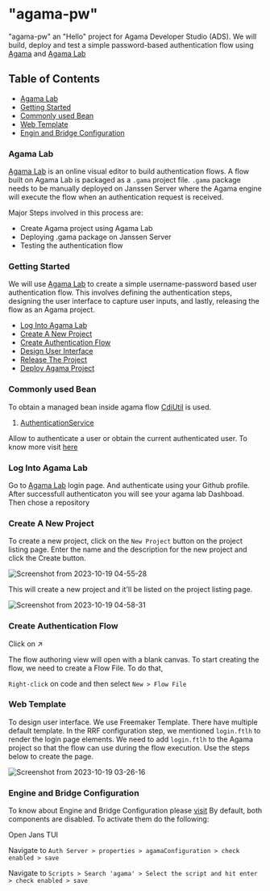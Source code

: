 # "agama-pw" 

"agama-pw" an "Hello" project for Agama Developer Studio (ADS). We will build, deploy and test a simple password-based authentication flow using [Agama](https://docs.jans.io/head/agama/introduction/) and [Agama Lab](https://cloud.gluu.org/agama-lab/dashboard/projects)

## Table of Contents

- [Agama Lab](#agama-lab)
- [Getting Started](#getting-started)
- [Commonly used Bean](#commonly-used-bean)
- [Web Template](#web-template)
- [Engin and Bridge Configuration](#engine-and-bridge-configuration)



### Agama Lab

[Agama Lab](https://cloud.gluu.org/agama-lab/dashboard/projects) is an online visual editor to build authentication flows. A flow built on Agama Lab is packaged as a `.gama` project file. `.gama` package needs to be manually deployed on Janssen Server where the Agama engine will execute the flow when an authentication request is received.

Major Steps involved in this process are:

* Create Agama project using Agama Lab
* Deploying .gama package on Janssen Server
* Testing the authentication flow

### Getting Started

We will use [Agama Lab](https://cloud.gluu.org/agama-lab/dashboard/projects) to create a simple username-password based user authentication flow. This involves defining the authentication steps, designing the user interface to capture user inputs, and lastly, releasing the flow as an Agama project.

- [Log Into Agama Lab](#log-into-agama-lab)
- [Create A New Project](#create-a-new-project)
- [Create Authentication Flow](#create-authentication-flow)
- [Design User Interface](#design-user-interface)
- [Release The Project](#release-the-project)
- [Deploy Agama Project](#deploy-agama-project)


### Commonly used Bean

To obtain a managed bean inside agama flow [CdiUtil](https://github.com/JanssenProject/jans/blob/main/jans-core/service/src/main/java/io/jans/service/cdi/util/CdiUtil.java) is used.

1. [AuthenticationService](https://docs.jans.io/head/admin/developer/managed-beans/#1-authenticationservice)

Allow to authenticate a user or obtain the current authenticated user. To know more visit [here](https://docs.jans.io/head/admin/developer/managed-beans/#1-authenticationservice)



### Log Into Agama Lab
Go to [Agama Lab](https://cloud.gluu.org/agama-lab/dashboard/projects) login page. And authenticate using your Github profile. After successfull authenticaton you will see your agama lab Dashboad. Then chose a repository 


### Create A New Project

To create a new project, click on the `New Project` button on the project listing page. Enter the name and the description for the new project and click the Create button.

![Screenshot from 2023-10-19 04-55-28](https://github.com/mmrraju/agama-pw/assets/43112579/85f0508a-8e43-43d7-a2c4-4690d6b86858)

This will create a new project and it'll be listed on the project listing page.

![Screenshot from 2023-10-19 04-58-31](https://github.com/mmrraju/agama-pw/assets/43112579/fa9ef639-996c-4470-929a-3f5782808600)


### Create Authentication Flow

Click on ↗

The flow authoring view will open with a blank canvas. To start creating the flow, we need to create a Flow File. To do that,

`Right-click` on code and then select `New > Flow File`



### Web Template

To design user interface. We use Freemaker Template. There have multiple default template. In the RRF configuration step, we mentioned `login.ftlh` to render the login page elements. We need to add `login.ftlh` to the Agama project so that the flow can use during the flow execution. Use the steps below to create the page.

![Screenshot from 2023-10-19 03-26-16](https://github.com/mmrraju/agama-pw/assets/43112579/6493bd10-f127-490e-8ed2-4d62bd513a77)



### Engine and Bridge Configuration
To know about Engine and Bridge Configuration please [visit](https://docs.jans.io/head/admin/developer/agama/engine-bridge-config/)
By default, both components are disabled. To activate them do the following:

Open Jans TUI

Navigate to `Auth Server > properties > agamaConfiguration > check enabled > save`

Navigate to `Scripts > Search 'agama' > Select the script and hit enter > check enabled > save`


























